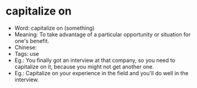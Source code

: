 # capitalize on

- Word: capitalize on (something)
- Meaning: To take advantage of a particular opportunity or situation for one's benefit.
- Chinese: 
- Tags: use
- Eg.: You finally got an interview at that company, so you need to capitalize on it, because you might not get another one.
- Eg.: Capitalize on your experience in the field and you'll do well in the interview.
